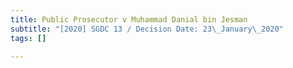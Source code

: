 ```yaml
---
title: Public Prosecutor v Muhammad Danial bin Jesman
subtitle: "[2020] SGDC 13 / Decision Date: 23\_January\_2020"
tags: []

---
```

